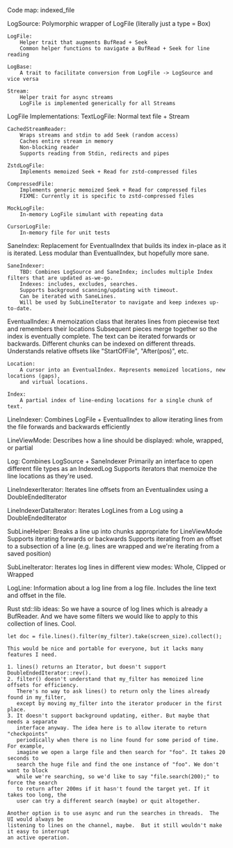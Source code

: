 Code map: indexed_file

LogSource:
    Polymorphic wrapper of LogFile (literally just a type = Box<LogFile>)

    LogFile:
        Helper trait that augments BufRead + Seek
        Common helper functions to navigate a BufRead + Seek for line reading

    LogBase:
        A trait to facilitate conversion from LogFile -> LogSource and vice versa

    Stream:
        Helper trait for async streams
        LogFile is implemented generically for all Streams

LogFile Implementations:
    TextLogFile:
        Normal text file + Stream

    CachedStreamReader:
        Wraps streams and stdin to add Seek (random access)
        Caches entire stream in memory
        Non-blocking reader
        Supports reading from Stdin, redirects and pipes

    ZstdLogFile:
        Implements memoized Seek + Read for zstd-compressed files

    CompressedFile:
        Implements generic memoized Seek + Read for compressed files
        FIXME: Currently it is specific to zstd-compressed files

    MockLogFile:
        In-memory LogFile simulant with repeating data

    CursorLogFile:
        In-memory file for unit tests

SaneIndex:
    Replacement for EventualIndex that builds its index in-place as it is iterated.
    Less modular than EventualIndex, but hopefully more sane.

    SaneIndexer:
        TBD: Combines LogSource and SaneIndex; includes multiple Index filters that are updated as-we-go.
        Indexes: includes, excludes, searches.
        Supports background scanning/updating with timeout.
        Can be iterated with SaneLines.
        Will be used by SubLineIterator to navigate and keep indexes up-to-date.


EventualIndex:
    A memoization class that iterates lines from piecewise text and remembers their locations
    Subsequent pieces merge together so the index is eventually complete.
    The text can be iterated forwards or backwards.
    Different chunks can be indexed on different threads.
    Understands relative offsets like "StartOfFile", "After(pos)", etc.

    Location:
        A cursor into an EventualIndex. Represents memoized locations, new locations (gaps),
        and virtual locations.

    Index:
        A partial index of line-ending locations for a single chunk of text.

LineIndexer:
    Combines LogFile + EventualIndex to allow iterating lines from the file forwards and backwards efficiently

LineViewMode:
    Describes how a line should be displayed: whole, wrapped, or partial

Log:
    Combines LogSource + SaneIndexer
    Primarily an interface to open different file types as an IndexedLog
    Supports iterators that memoize the line locations as they're used.

LineIndexerIterator:
    Iterates line offsets from an Eventualindex using a DoubleEndedIterator

LineIndexerDataIterator:
    Iterates LogLines from a Log using a DoubleEndedIterator

SubLineHelper:
    Breaks a line up into chunks appropriate for LineViewMode
    Supports iterating forwards or backwards
    Supports iterating from an offset to a subsection of a line (e.g. lines are wrapped and we're iterating from a saved position)

SubLineIterator:
    Iterates log lines in different view modes: Whole, Clipped or Wrapped

LogLine:
    Information about a log line from a log file.
    Includes the line text and offset in the file.


Rust std::lib ideas:
    So we have a source of log lines which is already a BufReader.  And we have some filters
    we would like to apply to this collection of lines.  Cool.

    let doc = file.lines().filter(my_filter).take(screen_size).collect();

    This would be nice and portable for everyone, but it lacks many features I need.

    1. lines() returns an Iterator, but doesn't support DoubleEndedIterator::rev().
    2. filter() doesn't understand that my_filter has memoized line offsets for efficiency.
       There's no way to ask lines() to return only the lines already found in my_filter,
       except by moving my_filter into the iterator producer in the first place.
    3. It doesn't support background updating, either. But maybe that needs a separate
       interface anyway. The idea here is to allow iterate to return "checkpoints"
       periodically when there is no line found for some period of time. For example,
       imagine we open a large file and then search for "foo". It takes 20 seconds to
       search the huge file and find the one instance of "foo". We don't want to block
       while we're searching, so we'd like to say "file.search(200);" to force the search
       to return after 200ms if it hasn't found the target yet. If it takes too long, the
       user can try a different search (maybe) or quit altogether.

    Another option is to use async and run the searches in threads.  The UI would always be
    listening to lines on the channel, maybe.  But it still wouldn't make it easy to interrupt
    an active operation.